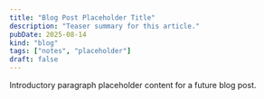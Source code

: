 ```yaml
---
title: "Blog Post Placeholder Title"
description: "Teaser summary for this article."
pubDate: 2025-08-14
kind: "blog"
tags: ["notes", "placeholder"]
draft: false
---
```


<!-- Replace with a brief post introducing a topic, insight, or tutorial.
Keep it neutral; no personal details yet. -->
Introductory paragraph placeholder content for a future blog post.
